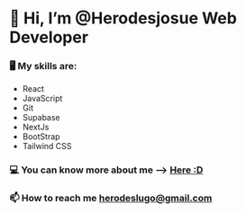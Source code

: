 #  👋 Hi, I’m @Herodesjosue Web Developer
### 🖥️ My skills are: 
* React 
* JavaScript 
* Git
* Supabase 
* NextJs
* BootStrap
* Tailwind CSS
### 💻 You can know more about me --> [Here :D](https://herodes-josue-about-me-3kjh.vercel.app/)
###  📫 How to reach me herodeslugo@gmail.com


<!---
Herodesjosue/Herodesjosue is a ✨ special ✨ repository because its `README.md` (this file) appears on your GitHub profile.
You can click the Preview link to take a look at your changes.
--->
